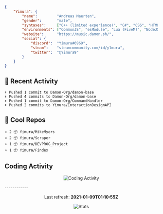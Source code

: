 ```json
{
    "Yimura": {
        "name":         "Andreas Maerten",
        "gender":       "male",
        "syntaxes":     ["C++ (limited experience)", "C#", "CSS", "HTML", "JavaScript", "Lua", "PHP", "Python"],
        "environments": ["CommonJS", "esModule", "Lua (FiveM)", "NodeJS"],
        "website":      "https://music.damon.sh/",
        "social": {
            "discord":  "Yimura#6969",
            "steam":    "steamcommunity.com/id/y1mura",
            "twitter":  "@Yimura9"
        }
    }
}
```

## 🤹 Recent Activity
```
⬆️ Pushed 1 commit to Damon-Org/damon-base
⬆️ Pushed 4 commits to Damon-Org/damon-base
⬆️ Pushed 1 commit to Damon-Org/CommandHandler
⬆️ Pushed 2 commits to Yimura/InteractionDesignAPI
```
## 🌟 Cool Repos
```
⭐️ 2 📦 Yimura/MikeMyers
⭐️ 2 📦 Yimura/Scraper
⭐️ 1 📦 Yimura/DEVPROG_Project
⭐️ 1 📦 Yimura/Findex
```
## Coding Activity
<p align="center">
    <img alt="Coding Activity" src="https://wakatime.com/share/@Yimura/d28e6361-803a-4ea8-9d40-7440588330db.svg">
</p>
------------
<p align="center">
  Last refresh:
  <b>2021-01-09T01:10:55Z</b>
</p>
<p align="center">
  <img alt="Stats" src="https://github-readme-stats.vercel.app/api?username=Yimura&show_icons=true&title_color=fff&icon_color=ffff00&text_color=ccc&bg_color=222">
</p>
